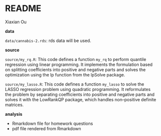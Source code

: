 README
================
Xiaxian Ou

**data**

`data/cannabis-2.rds`: rds data will be used.


**source**

`source/my_rq.R`: This code defines a function `my_rq` to perform quantile regression using linear programming. It implements the formulation based on splitting coefficients into positive and negative parts and solves the optimization using the lp function from the lpSolve package.

`source/my_lasso.R`: This code defines a function `my_lasso` to solve the LASSO regression problem using quadratic programming. It reformulates the problem by separating coefficients into positive and negative parts and solves it with the LowRankQP package, which handles non–positive definite matrices.



**analysis**

- Rmarkdown file for homework questions
- pdf file rendered from Rmarkdown



